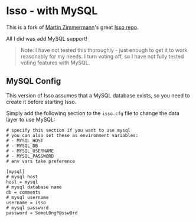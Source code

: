 # Isso - with MySQL
This is a fork of [Martin Zimmermann](https://github.com/posativ)'s great [Isso repo](https://github.com/posativ/isso).

All I did was add MySQL support!

> Note: I have not tested this thoroughly - just enough to get it to work reasonably for my needs. I turn voting off, so I have not fully tested voting features with MySQL.

## MySQL Config
This version of Isso assumes that a MySQL database exists, so you need to create it before starting Isso.

Simply add the following section to the `isso.cfg` file to change the data layer to use MySQL:

```
# specify this section if you want to use mysql
# you can also set these as environment variables:
# - MYSQL_HOST
# - MYSQL_DB
# - MYSQL_USERNAME
# - MYSQL_PASSWORD
# env vars take preference

[mysql]
# mysql host
host = mysql
# mysql database name
db = comments
# mysql username
username = isso
# mysql password
password = SomeL0ngP@ssw0rd
```

